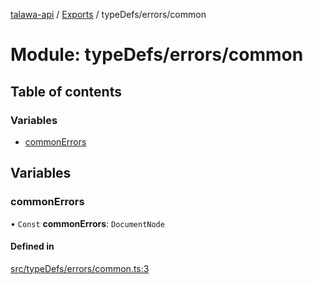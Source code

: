 [talawa-api](../README.md) / [Exports](../modules.md) / typeDefs/errors/common

# Module: typeDefs/errors/common

## Table of contents

### Variables

- [commonErrors](typeDefs_errors_common.md#commonerrors)

## Variables

### commonErrors

• `Const` **commonErrors**: `DocumentNode`

#### Defined in

[src/typeDefs/errors/common.ts:3](https://github.com/PalisadoesFoundation/talawa-api/blob/0deccac/src/typeDefs/errors/common.ts#L3)
